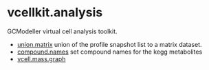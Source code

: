 # vcellkit.analysis

GCModeller virtual cell analysis toolkit.

+ [union.matrix](vcellkit.analysis/union.matrix.1) union of the profile snapshot list to a matrix dataset.
+ [compound.names](vcellkit.analysis/compound.names.1) set compound names for the kegg metabolites
+ [vcell.mass.graph](vcellkit.analysis/vcell.mass.graph.1) 
